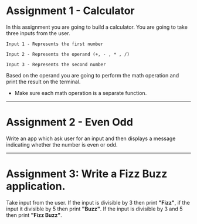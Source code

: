 # Assignment 1 - Calculator 

In this assignment you are going to build a calculator. You are going to take three inputs from the user.  
```
Input 1 - Represents the first number 

Input 2 - Represents the operand (+, - , * , /) 

Input 3 - Represents the second number 
```


Based on the operand you are going to perform the math operation and print the result on the terminal. 

- Make sure each math operation is a separate function. 


---

# Assignment 2 - Even Odd 

Write an app which ask user for an input and then displays a message indicating whether the number is even or odd. 

 

---

# Assignment 3: Write a Fizz Buzz application. 

Take input from the user. If the input is divisible by 3 then print **"Fizz"**, if the input it divisible by 5 then print **"Buzz"**. If the input is divisible by 3 and 5 then print **"Fizz Buzz"**. 